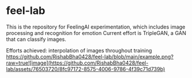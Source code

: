 # feel-lab
This is the repository for FeelingAI experimentation, which includes image processing and recognition for emotion
Current effort is TripleGAN, a GAN that can classify images. 


Efforts achieved: interpolation of images throughout training
https://github.com/RishabBha0428/feel-lab/blob/main/example.png?raw=true![image](https://github.com/RishabBha0428/feel-lab/assets/76503720/8fc97172-8575-4006-9786-4f39c71d739b)



